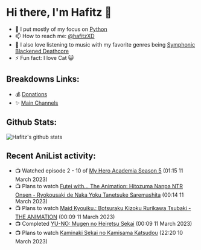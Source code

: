 # Hi there, I'm Hafitz 👋
- 🐍 I put mostly of my focus on [Python](https://python.org)
- 📫 How to reach me: [@hafitzXD](https://t.me/hafitzXD)
- 🎵 I also love listening to music with my favorite genres being [Symphonic Blackened Deathcore](https://youtu.be/qyYmS_iBcy4)
- ⚡ Fun fact: I love Cat 😺

## Breakdowns Links:
- 💰 [Donations](https://t.me/TheBreakdowns/2)
- ✨ [Main Channels](https://t.me/TheBreakdowns)

## Github Stats:
![Hafitz's github stats](https://github-readme-stats.vercel.app/api?username=breakdowns&show_icons=true&count_private=true&bg_color=00000000&text_color=777)

## Recent AniList activity:
<!-- ANILIST_ACTIVITY:start -->

-   📺 Watched episode 2 - 10 of [My Hero Academia Season 5](https://anilist.co/anime/117193) (01:15 11 March 2023)
-   📺 Plans to watch [Futei with… The Animation: Hitozuma Nanpa NTR Onsen - Ryokousaki de Naka Yoku Tanetsuke Saremashita](https://anilist.co/anime/159097) (00:14 11 March 2023)
-   📺 Plans to watch [Maid Kyouiku.: Botsuraku Kizoku Rurikawa Tsubaki - THE ANIMATION](https://anilist.co/anime/147622) (00:09 11 March 2023)
-   📺 Completed [YU-NO: Mugen no Heiretsu Sekai](https://anilist.co/anime/112472) (00:09 11 March 2023)
-   📺 Plans to watch [Kaminaki Sekai no Kamisama Katsudou](https://anilist.co/anime/148048) (22:20 10 March 2023)

<!-- ANILIST_ACTIVITY:end -->
